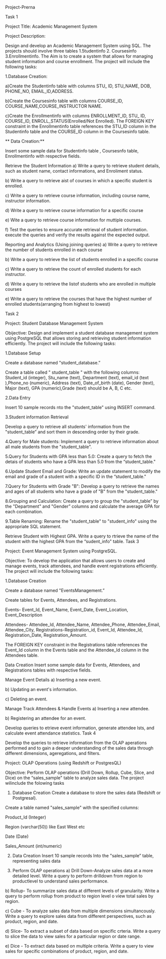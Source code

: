 Project-Prerna

Task 1

Project Title: Academic Management System

Project Description:

Design and develop an Academic Management System using SQL. The projects should involve three tables 1.5tudentinfo 2. Coursesinfo 3.Enrollmentinfo. The Aim is to create a system that allows for managing student information and course enrollment. The project will include the following tasks:

1.Database Creation:

a)Create the Studentinfo table with columns STU_ ID, STU_NAME, DOB, PHONE_NO, EMAIL_ID,ADDRESS.

b)Create the Coursesinfo table with columns COURSE_ID, COURSE_NAME,COURSE_INSTRUCTOR NAME.

c)Create the Enrollmentinfo with columns ENROLLMENT_ID, STU_ ID, COURSE_ID, ENROLL_STATUS(Enrolled/Not Enrolled). The FOREIGN KEY constraint in the Enrollmentinfo table references the STU_ID column in the Studentinfo table and the COURSE_ID column in the Coursesinfo table.

** Data Creation:**

Insert some sample data for Studentinfo table , Coursesnfo table, Enrollmentinfo with respective fields.

Retrieve the Student Information
a) Write a query to retrieve student details, such as student name, contact informations, and Enroliment status.

b) Write a query to retrieve aist of courses in which a specific student is enrolled.

c) Write a query to retrieve course information, including course name, instructor information.

d) Write a query to retrieve course information for a specific course

e) Wite a query to retrieve course information for muttiple courses.

f) Test the queries to ensure accurate retrieval of student information. execute the queries and verify the results against the expected output.

Reporting and Analytics (Using joining queries)
a) Write a query to retrieve the number of students enrolled in each course

b) Write a query to retrieve the list of students enrolled in a specific course

c) Write a query to retrieve the count of enrolled students for each instructor.

d) Write a query to retrieve the listof students who are enrolled in multiple courses

e) Write a query to retrieve the courses that have the highest number of enrolled students(arranging from highest to lowest)

Task 2

Project: Student Database Management System

Obijective: Design and implement a student database management system using PostgreSQL that allows storing and retrieving student information efficiently. The project will include the following tasks:

1.Database Setup

Create a database named "student_database.”

Create a table called " student_table " with the following columns: Student_id (integer), Stu_name (text), Department (text), email_id (text ),Phone_no (numeric), Address (text), Date_of_birth (date), Gender (text), Major (text), GPA (numeric),Grade (text) should be A, B, C etc.

2.Data Entry

Insert 10 sample records nto the "student_table" using INSERT command.

3.Student information Retrieval

Develop a query to retrieve all students' information from the "student_table” and sort them in descending order by their grade.

4.Query for Male students: Implement a query to retrieve information about all male students from the "student_table".

5.Query for Students with GPA less than 5.0: Create a query to fetch the detais of students who have a GPA less than 5.0 from the “student_table."

6.Update Student Email and Grade: Write an update statement to modify the email and grade of a student with a specific ID in the “student_table."

7.Query for Students with Grade "B": Develop a query to retrieve the names and ages of all students who have a grade of "B" from the "student_table."

8.Grouping and Calculation: Create a query to group the "student_table” by the "Department" and "Gender” columns and calculate the average GPA for each combination.

9.Table Renaming: Rename the "student_table" to "student_info" using the appropriate SQL statement.

Retrieve Student with Highest GPA. Write a query to rtrieve the name of the student with the highest GPA from the “sudent_info" table.
Task 3

Project: Event Management System using PostgreSQL.

Objective: To develop the application that allows users to create and manage events, track attendees, and handle event registrations efficiently. The project will include the following tasks:

1.Database Creation

Create a database named "EventsManagement.”

Create tables for Events, Attendees, and Registrations.

Events- Event_Id, Event_Name, Event_Date, Event_Location, Event_Description

Attendees- Attendee_Id, Attendee_Name, Attendee_Phone, Attendee_Email, Attendee_City, Registrations-Registration_id, Event_Id, Attendee_Id, Registration_Date, Registration_Amount.

The FOREIGN KEY constraint in the Registrations table references the Event_Id column in the Events table and the Attendee_Id column in the Attendees table.

Data Creation
Insert some sample data for Events, Attendees, and Registrations tables with respective fields.

Manage Event Details
a) Inserting a new event.

b) Updating an event's information.

c) Deleting an event.

Manage Track Attendees & Handle Events
a) Inserting a new attendee.

b) Registering an attendee for an event.

Develop queries to etrieve event information, generate attendee lsts, and calculate event attendance statistics.
Task 4

Develop the queries to retrieve information from the OLAP aperations performed and to gain a deeper understanding of the sales data through different dimensions, ageregations, and filters.

Project: OLAP Operations (using Redshift or PostgresQL)

Objective: Perform OLAP operations (Drill Down, Rollup, Cube, Slice, and Dice) on the “sales_sample" table to analyze sales data. The project wilinclude the folowing tasks

1) Database Creation
Create a database to store the sales data (Redshift or Postgresal).

Create a table named "sales_sample" with the specified columns:

Product_Id (Integer)

Region (varchar(50)) like East West etc

Date (Date)

Sales_Amount (int/numeric)

2) Data Creation
Insert 10 sample records Into the "sales_sample” table, representing sales data

3) Perform OLAP operations
a) Drill Down-Analyze sales data at a more detailed level. Write a query to perform drilldown from region to productlevel to understand sales performance.

b) Rollup- To summarize sales data at different levels of granularity. Write a query to perform rollup from product to region level o view total sales by region.

c) Cube - To analyze sales data from multiple dimensions simultancously. Write a query to explore sales data from different perspectives, such as product, region, and date.

d) Slice- To extract a subset of data based on specific crteria. Write a query to slice the data to view sales for a particular region or date range.

e) Dice - To extract data based on multiple criteria. Write a query to view sales for specific combinations of product, region, and date.
